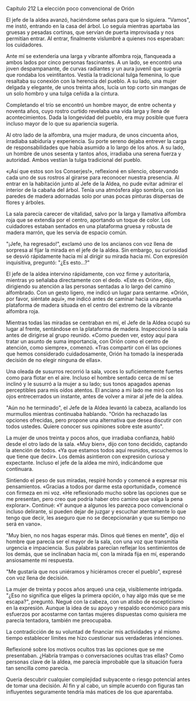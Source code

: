 
Capítulo 212 La elección poco convencional de Orión

El jefe de la aldea avanzó, haciéndome señas para que lo siguiera. "Vamos", me instó, entrando en la casa del árbol. Lo seguía mientras apartaba las gruesas y pesadas cortinas, que servían de puerta improvisada y nos permitían entrar. Al entrar, finalmente vislumbré a quienes nos esperaban: los cuidadores.

Ante mí se extendería una larga y vibrante alfombra roja, flanqueada a ambos lados por cinco personas fascinantes. A un lado, se encontró una joven despampanante, de curvas radiantes y un aura juvenil que sugería que rondaba los veintitantos. Vestía la tradicional tulga femenina, lo que resaltaba su conexión con la herencia del pueblo. A su lado, una mujer delgada y elegante, de unos treinta años, lucía un top corto sin mangas de un solo hombro y una tulga ceñida a la cintura.

Completando el trío se encontró un hombre mayor, de entre ochenta y noventa años, cuyo rostro curtido revelaba una vida larga y llena de acontecimientos. Dada la longevidad del pueblo, era muy posible que fuera incluso mayor de lo que su apariencia sugería.

Al otro lado de la alfombra, una mujer madura, de unos cincuenta años, irradiaba sabiduría y experiencia. Su porte sereno dejaba entrever la carga de responsabilidades que había asumido a lo largo de los años. A su lado, un hombre de unos sesenta y tantos años, irradiaba una serena fuerza y ​​autoridad. Ambos vestían la tulga tradicional del pueblo.

«¡Así que estos son los Conserjes!», reflexioné en silencio, observando cada uno de sus rostros al girarse para reconocer nuestra presencia. Al entrar en la habitación junto al Jefe de la Aldea, no pude evitar admirar el interior de la cabaña del árbol. Tenía una atmósfera algo sombría, con las paredes de madera adornadas solo por unas pocas pinturas dispersas de flores y árboles.

La sala parecía carecer de vitalidad, salvo por la larga y llamativa alfombra roja que se extendía por el centro, aportando un toque de color. Los cuidadores estaban sentados en una plataforma gruesa y robusta de madera marrón, que les servía de espacio común.

"¡Jefe, ha regresado!", exclamó uno de los ancianos con voz llena de sorpresa al fijar la mirada en el jefe de la aldea. Sin embargo, su curiosidad se desvió rápidamente hacia mí al dirigir su mirada hacia mí. Con expresión inquisitiva, preguntó: "¿Es esto...?"

El jefe de la aldea intervino rápidamente, con voz firme y autoritaria, mientras yo señalaba directamente con el dedo. «Este es Orión», dijo, dirigiendo su atención a las personas sentadas a lo largo del camino alfombrado. Con un gesto ligero, me indicó un lugar para sentarme. «Orión, por favor, siéntate aquí», me indicó antes de caminar hacia una pequeña plataforma de madera situada en el centro del extremo de la vibrante alfombra roja.

Mientras todas las miradas se centraban en mí, el Jefe de la Aldea ocupó su lugar al frente, sentándose en la plataforma de madera. Inspeccionó la sala antes de dirigirse al grupo reunido. «Como pueden ver, estoy aquí para tratar un asunto de suma importancia, con Orión como el centro de atención, como siempre», comenzó. «Tras compartir con él las opciones que hemos considerado cuidadosamente, Orión ha tomado la inesperada decisión de no elegir ninguna de ellas».

Una oleada de susurros recorrió la sala, voces lo suficientemente fuertes como para flotar en el aire. Incluso el hombre sentado cerca de mí se inclinó y le susurró a la mujer a su lado; sus tonos apagados apenas perceptibles para mis oídos atentos. El anciano a mi lado me miró con los ojos entrecerrados un instante, antes de volver a mirar al jefe de la aldea.

"Aún no he terminado", el Jefe de la Aldea levantó la cabeza, acallando los murmullos mientras continuaba hablando. "Orión ha rechazado las opciones ofrecidas, pero propone una alternativa que desea discutir con todos ustedes. Quiere conocer sus opiniones sobre este asunto".

La mujer de unos treinta y pocos años, que irradiaba confianza, habló desde el otro lado de la sala. «Muy bien», dijo con tono decidido, captando la atención de todos. «Ya que estamos todos aquí reunidos, escuchemos lo que tiene que decir». Los demás asintieron con expresión curiosa y expectante. Incluso el jefe de la aldea me miró, indicándome que continuara.

Sintiendo el peso de sus miradas, respiré hondo y comencé a expresar mis pensamientos. «Gracias a todos por darme esta oportunidad», comencé con firmeza en mi voz. «He reflexionado mucho sobre las opciones que se me presentan, pero creo que podría haber otro camino que valga la pena explorar». Continué: «Y aunque a algunos les parezca poco convencional o incluso delirante, si pueden dejar de juzgar y escuchar atentamente lo que tengo que decir, les aseguro que no se decepcionarán y que su tiempo no será en vano».

"Muy bien, no nos hagas esperar más. Dinos qué tienes en mente", dijo el hombre que parecía ser el mayor de la sala, con una voz que transmitía urgencia e impaciencia. Sus palabras parecían reflejar los sentimientos de los demás, que se inclinaban hacia mí, con la mirada fija en mí, esperando ansiosamente mi respuesta.

"Me gustaría que nos uniéramos y hiciéramos crecer el pueblo", expresé con voz llena de decisión.

La mujer de treinta y pocos años arqueó una ceja, visiblemente intrigada. "¿Eso no significa que eliges la primera opción, o hay algo más que se me escapa?", preguntó. Negué con la cabeza, con un atisbo de escepticismo en la expresión. Aunque la idea de su apoyo y respaldo económico para mis esfuerzos por acostarme con tantas mujeres dispuestas como quisiera me parecía tentadora, también me preocupaba.

La contradicción de su voluntad de financiar mis actividades y al mismo tiempo establecer límites me hizo cuestionar sus verdaderas intenciones.

Reflexioné sobre los motivos ocultos tras las opciones que se me presentaban. ¿Habría trampas o conversaciones ocultas tras ellas? Como personas clave de la aldea, me parecía improbable que la situación fuera tan sencilla como parecía.

Quería descubrir cualquier complejidad subyacente o riesgo potencial antes de tomar una decisión. Al fin y al cabo, un simple acuerdo con figuras tan influyentes seguramente tendría más matices de los que aparentaba.